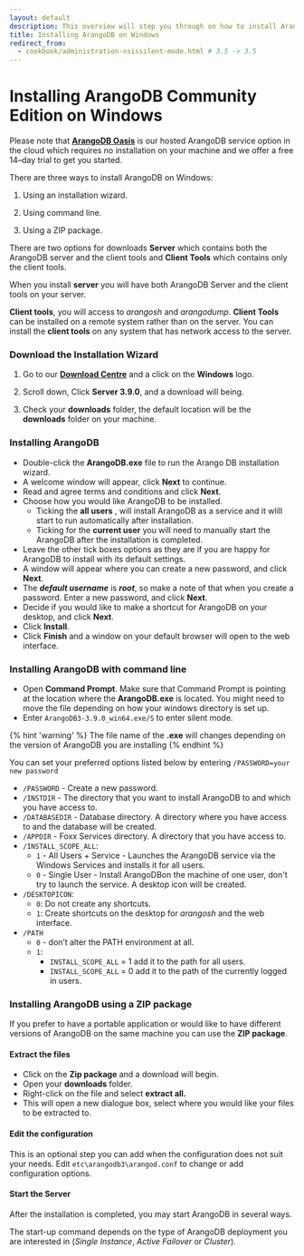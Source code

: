 ```yaml
---
layout: default
description: This overview will step you through on how to install ArangoDB
title: Installing ArangoDB on Windows
redirect_from:
  - cookbook/administration-nsissilent-mode.html # 3.5 -> 3.5
---
```


# Installing  ArangoDB Community Edition on Windows

Please note that  [**ArangoDB Oasis**](https://cloud.arangodb.com/home) is our hosted ArangoDB service option in the cloud which requires no installation on your machine and we offer a free 14–day trial to get you started.



There are three ways to install ArangoDB on Windows:

 1. Using an installation wizard.

 2. Using command line.

 3. Using a ZIP package.

    

There are two options for downloads **Server** which contains both the ArangoDB server and the client tools and **Client Tools** which contains only the client tools.

When you install **server** you will have both ArangoDB Server and the client tools on your server.

**Client tools**, you will access to *arangosh* and *arangodump*. **Client Tools**  can be installed on a remote system rather than on the server. You can install the **client tools** on any system that has network access to the server.

###  Download the Installation Wizard 

1. Go to our **[Download Centre](https://www.arangodb.com/download-major/ )** and a click on the **Windows** logo.

2. Scroll down, Click **Server  3.9.0**, and a download will being.

3. Check your **downloads** folder, the default location will be the **downloads** folder on your machine.

### Installing ArangoDB

- Double-click the **ArangoDB.exe** file to run the Arango DB installation wizard.
- A welcome window will appear, click **Next** to continue. 
- Read and agree terms and conditions and click **Next**. 
- Choose how you would like ArangoDB to be installed.
  - Ticking the **all users** , will install ArangoDB as a service and it wlill start to run automatically after installation.
  - Ticking for the **current user** you will need to manually start the ArangoDB after the installation is completed.
- Leave the other tick boxes options as they are if you are happy for ArangoDB to install with its default settings.
 - A window will appear where you can create a new password, and click **Next**.
 - The ***default username*** is ***root***, so make a note of that when you create a password. Enter a new password, and click **Next**. 
 - Decide if you would like to make a shortcut for ArangoDB on your desktop, and click **Next**. 
 - Click **Install**.
 - Click **Finish** and a window on your default browser will open to the web interface.
 
### Installing ArangoDB with command line 

- Open **Command Prompt**. Make sure that Command Prompt is pointing at the location where the **ArangoDB.exe** is located. You might need to move the file depending on how your windows directory is set up. 
- Enter ``ArangoDB3-3.9.0_win64.exe/S`` to enter silent mode. 

{% hint 'warning' %}
The file name of the **.exe** will changes depending on the version of ArangoDB you are installing 
{% endhint %}

You can set your preferred options listed below by entering `/PASSWORD=your new password`

- `/PASSWORD` - Create a new password. 
- `/INSTDIR` - The directory that you want to install ArangoDB to and which you have access to.
- `/DATABASEDIR` - Database directory. A directory where you have access to and the database will be created.
- `/APPDIR` - Foxx Services directory. A directory that you have access to.
- `/INSTALL_SCOPE_ALL`:
  - `1` - All Users + Service - Launches the ArangoDB service via the Windows Services and installs it for all users.
  - `0` - Single User - Install ArangoDBon the machine of one user, don't try to launch the service. A desktop icon will be created.
- `/DESKTOPICON`:
  - `0`: Do not create any shortcuts.
  - `1`: Create shortcuts on the desktop for *arangosh* and the web interface.
- `/PATH`
  - `0` - don’t alter the PATH environment at all.
  - `1`:
    - `INSTALL_SCOPE_ALL` = 1 add it to the path for all users.
    - `INSTALL_SCOPE_ALL` = 0 add it to the path of the currently logged in users.
    
### Installing ArangoDB using a ZIP package

If you prefer to have a portable application or would like to have different versions of ArangoDB on the same machine you can use the **ZIP package**.

#### Extract the files 

- Click on the **Zip package** and a download will begin.
- Open your **downloads** folder.
- Right-click on the file and select **extract all.**
- This will open a new dialogue box, select where you would like your files to be extracted to.

#### Edit the configuration

This is an optional step you can add when the configuration does not suit your needs. Edit `etc\arangodb3\arangod.conf` to change or add configuration options.

#### Start the Server 

After the installation is completed, you may start ArangoDB in several ways.

The start-up command depends on the type of ArangoDB deployment you are interested in (*Single Instance*, *Active Failover* or *Cluster*).
